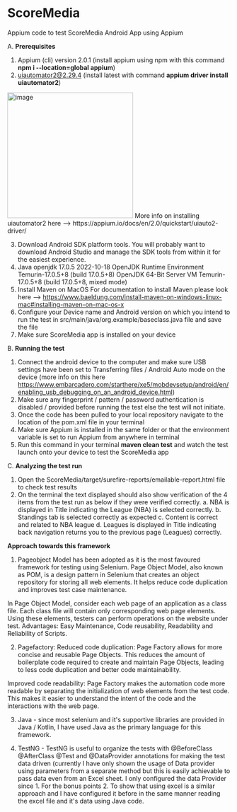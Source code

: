 # ScoreMedia
Appium code to test ScoreMedia Android App using Appium

A. **Prerequisites**

1. Appium (cli) version 2.0.1 (install appium using npm with this command **npm i --location=global appium**)
2. uiautomator2@2.29.4 (install latest with command **appium driver install uiautomator2**) 
<img width="284" alt="image" src="https://github.com/EarlFernandes/ScoreMedia/assets/48104035/798a1336-77bb-4ccf-b35f-1a35e374775d">
More info on installing uiautomator2 here --> https://appium.io/docs/en/2.0/quickstart/uiauto2-driver/

3. Download Android SDK platform tools. You will probably want to download Android Studio and manage the SDK tools from within it for the easiest experience.
4. Java openjdk 17.0.5 2022-10-18
OpenJDK Runtime Environment Temurin-17.0.5+8 (build 17.0.5+8)
OpenJDK 64-Bit Server VM Temurin-17.0.5+8 (build 17.0.5+8, mixed mode)
5. Install Maven on MacOS For documentation to install Maven please look here --> https://www.baeldung.com/install-maven-on-windows-linux-mac#installing-maven-on-mac-os-x
6. Configure your Device name and Android version on which you intend to run the test in src/main/java/org.example/baseclass.java file and save the file
7. Make sure ScoreMedia app is installed on your device
   

B. **Running the test**

1. Connect the android device to the computer and make sure USB settings have been set to Transferring files / Android Auto mode on the device (more info on this here https://www.embarcadero.com/starthere/xe5/mobdevsetup/android/en/enabling_usb_debugging_on_an_android_device.html)
2. Make sure any fingerprint / pattern / password authentication is disabled / provided before running the test else the test will not initiate.
3. Once the code has been pulled to your local repository navigate to the location of the pom.xml file in your terminal
4. Make sure Appium is installed in the same folder or that the environment variable is set to run Appium from anywhere in terminal
5. Run this command in your terminal **maven clean test** and watch the test launch onto your device to test the ScoreMedia app

C. **Analyzing the test run**

1. Open the ScoreMedia/target/surefire-reports/emailable-report.html file to check test results
2. On the terminal the text displayed should also show verification of the 4 items from the test run as below if they were verified correctly.
   a. NBA is displayed in Title indicating the League (NBA) is selected correctly.
   b. Standings tab is selected correctly as expected
   c. Content is correct and related to NBA league
   d. Leagues is displayed in Title indicating back navigation returns you to the previous page (Leagues) correctly.

**Approach towards this framework**

1. Pageobject Model has been adopted as it is the most favoured framework for testing using Selenium. Page Object Model, also known as POM, is a design pattern in Selenium that creates an object repository for storing all web elements. It helps reduce code duplication and improves test case maintenance.

In Page Object Model, consider each web page of an application as a class file. Each class file will contain only corresponding web page elements. Using these elements, testers can perform operations on the website under test.
Advantages: Easy Maintenance, Code reusability, Readability and Reliability of Scripts.

2. Pagefactory: Reduced code duplication: Page Factory allows for more concise and reusable Page Objects. This reduces the amount of boilerplate code required to create and maintain Page Objects, leading to less code duplication and better code maintainability.

Improved code readability: Page Factory makes the automation code more readable by separating the initialization of web elements from the test code. This makes it easier to understand the intent of the code and the interactions with the web page.

3. Java - since most selenium and it's supportive libraries are provided in Java / Kotlin, I have used Java as the primary language for this framework.

4. TestNG - TestNG is useful to organize the tests with @BeforeClass @AfterClass @Test and @DataProvider annotations for making the test data driven (currently I have only shown the usage of Data provider using parameters from a separate method but this is easily achievable to pass data even from an Excel sheet. I only configured the data Provider since 1. For the bonus points 2. To show that using excel is a similar approach and I have configured it before in the same manner reading the excel file and it's data using Java code. 



